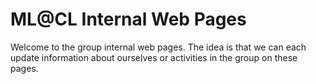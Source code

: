 # ML@CL Internal Web Pages

Welcome to the group internal web pages. The idea is that we can each update information about ourselves or activities in the group on these pages.
